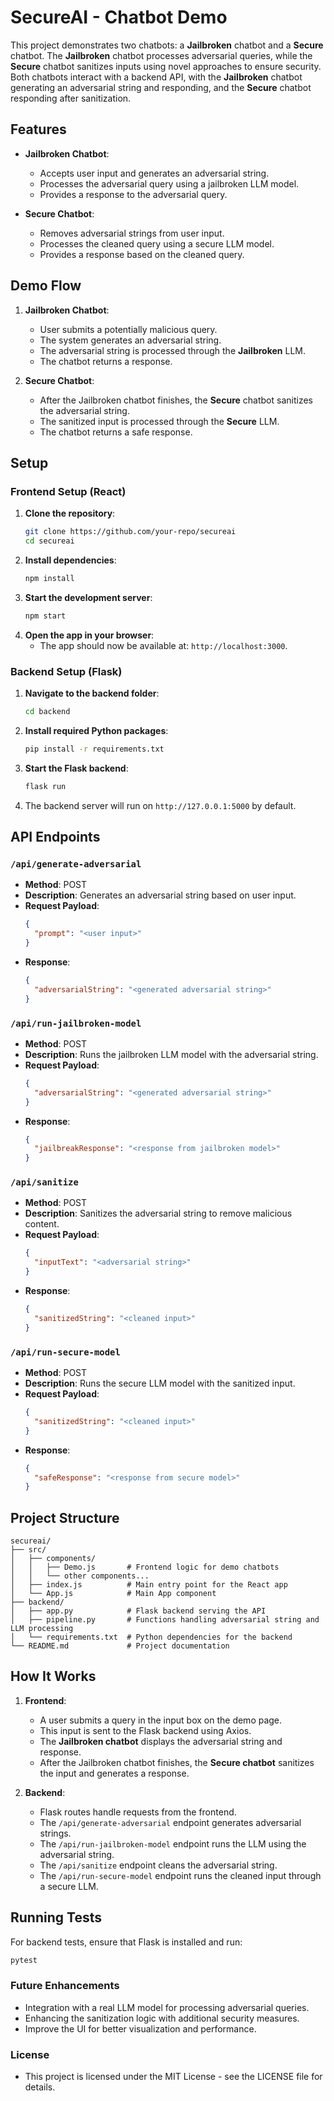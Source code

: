 # SecureAI - Chatbot Demo

This project demonstrates two chatbots: a **Jailbroken** chatbot and a **Secure** chatbot. The **Jailbroken** chatbot processes adversarial queries, while the **Secure** chatbot sanitizes inputs using novel approaches to ensure security. Both chatbots interact with a backend API, with the **Jailbroken** chatbot generating an adversarial string and responding, and the **Secure** chatbot responding after sanitization.

## Features

- **Jailbroken Chatbot**:
  - Accepts user input and generates an adversarial string.
  - Processes the adversarial query using a jailbroken LLM model.
  - Provides a response to the adversarial query.
  
- **Secure Chatbot**:
  - Removes adversarial strings from user input.
  - Processes the cleaned query using a secure LLM model.
  - Provides a response based on the cleaned query.

## Demo Flow

1. **Jailbroken Chatbot**:
   - User submits a potentially malicious query.
   - The system generates an adversarial string.
   - The adversarial string is processed through the **Jailbroken** LLM.
   - The chatbot returns a response.
   
2. **Secure Chatbot**:
   - After the Jailbroken chatbot finishes, the **Secure** chatbot sanitizes the adversarial string.
   - The sanitized input is processed through the **Secure** LLM.
   - The chatbot returns a safe response.

## Setup

### Frontend Setup (React)

1. **Clone the repository**:
    ```bash
    git clone https://github.com/your-repo/secureai
    cd secureai
    ```
2. **Install dependencies**:
    ```bash
    npm install
    ```
3. **Start the development server**:
    ```bash
    npm start
    ```
4. **Open the app in your browser**:
   - The app should now be available at: `http://localhost:3000`.

### Backend Setup (Flask)

1. **Navigate to the backend folder**:
    ```bash
    cd backend
    ```
2. **Install required Python packages**:
    ```bash
    pip install -r requirements.txt
    ```
3. **Start the Flask backend**:
    ```bash
    flask run
    ```
4. The backend server will run on `http://127.0.0.1:5000` by default.

## API Endpoints

### `/api/generate-adversarial`

- **Method**: POST
- **Description**: Generates an adversarial string based on user input.
- **Request Payload**:
    ```json
    {
      "prompt": "<user input>"
    }
    ```
- **Response**:
    ```json
    {
      "adversarialString": "<generated adversarial string>"
    }
    ```

### `/api/run-jailbroken-model`

- **Method**: POST
- **Description**: Runs the jailbroken LLM model with the adversarial string.
- **Request Payload**:
    ```json
    {
      "adversarialString": "<generated adversarial string>"
    }
    ```
- **Response**:
    ```json
    {
      "jailbreakResponse": "<response from jailbroken model>"
    }
    ```

### `/api/sanitize`

- **Method**: POST
- **Description**: Sanitizes the adversarial string to remove malicious content.
- **Request Payload**:
    ```json
    {
      "inputText": "<adversarial string>"
    }
    ```
- **Response**:
    ```json
    {
      "sanitizedString": "<cleaned input>"
    }
    ```

### `/api/run-secure-model`

- **Method**: POST
- **Description**: Runs the secure LLM model with the sanitized input.
- **Request Payload**:
    ```json
    {
      "sanitizedString": "<cleaned input>"
    }
    ```
- **Response**:
    ```json
    {
      "safeResponse": "<response from secure model>"
    }
    ```

## Project Structure

```plaintext
secureai/
├── src/
│   ├── components/
│   │   ├── Demo.js       # Frontend logic for demo chatbots
│   │   └── other components...
│   ├── index.js          # Main entry point for the React app
│   └── App.js            # Main App component
├── backend/
│   ├── app.py            # Flask backend serving the API
│   ├── pipeline.py       # Functions handling adversarial string and LLM processing
│   └── requirements.txt  # Python dependencies for the backend
└── README.md             # Project documentation
```

## How It Works

1. **Frontend**: 
   - A user submits a query in the input box on the demo page.
   - This input is sent to the Flask backend using Axios.
   - The **Jailbroken chatbot** displays the adversarial string and response.
   - After the Jailbroken chatbot finishes, the **Secure chatbot** sanitizes the input and generates a response.

2. **Backend**: 
   - Flask routes handle requests from the frontend.
   - The `/api/generate-adversarial` endpoint generates adversarial strings.
   - The `/api/run-jailbroken-model` endpoint runs the LLM using the adversarial string.
   - The `/api/sanitize` endpoint cleans the adversarial string.
   - The `/api/run-secure-model` endpoint runs the cleaned input through a secure LLM.

## Running Tests

For backend tests, ensure that Flask is installed and run:
```bash
pytest
```

### Future Enhancements
   - Integration with a real LLM model for processing adversarial queries.
   - Enhancing the sanitization logic with additional security measures.
   - Improve the UI for better visualization and performance.

### License
   - This project is licensed under the MIT License - see the LICENSE file for details.

